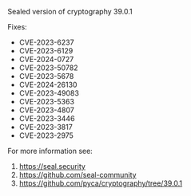 Sealed version of cryptography 39.0.1

Fixes:
- CVE-2023-6237
- CVE-2023-6129
- CVE-2024-0727
- CVE-2023-50782
- CVE-2023-5678
- CVE-2024-26130
- CVE-2023-49083
- CVE-2023-5363
- CVE-2023-4807
- CVE-2023-3446
- CVE-2023-3817
- CVE-2023-2975

For more information see:
  1. https://seal.security
  2. https://github.com/seal-community
  3. https://github.com/pyca/cryptography/tree/39.0.1
